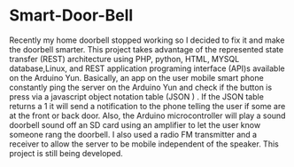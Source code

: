 # Smart-Door-Bell





Recently my home doorbell stopped working so I decided to fix it and make the doorbell smarter. This project  takes advantage of the represented state transfer (REST) architecture using PHP, python, HTML, MYSQL database,Linux, and  REST application programing interface (API)s available on the Arduino Yun. Basically, an app on the user mobile smart phone constantly ping the server on the Arduino Yun and check if the button is press via a javascript object notation table (JSON ) . If the JSON table returns a 1 it will send a notification to the phone telling the user if some are at the front or back door. Also, the Arduino microcontroller will play a sound doorbell sound off an SD card using an amplifier to let the user know someone rang the doorbell. I also  used a radio FM transmitter and a receiver to allow the server to be mobile independent of the speaker. This project is still being developed.
